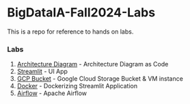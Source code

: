 # BigDataIA-Fall2024-Labs

This is a repo for reference to hands on labs.

### Labs
1. [Architecture Diagram](arch-diag) - Architecture Diagram as Code
2. [Streamlit](Streamlit) - UI App
3. [GCP Bucket](GCP) - Google Cloud Storage Bucket & VM instance
4. [Docker](Docker) - Dockerizing Streamlit Application
5. [Airflow](Airflow) - Apache Airflow
